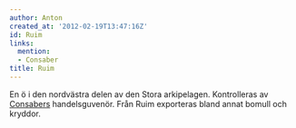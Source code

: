 ```yaml
---
author: Anton
created_at: '2012-02-19T13:47:16Z'
id: Ruim
links:
  mention:
  - Consaber
title: Ruim
---
```


En ö i den nordvästra delen av den Stora arkipelagen. Kontrolleras av [Consabers] handelsguvenör.
Från Ruim exporteras bland annat bomull och kryddor.

  [Consabers]: Consaber
